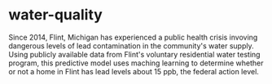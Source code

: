 # water-quality
Since 2014, Flint, Michigan has experienced a public health crisis invoving dangerous levels of lead contamination in the community's water supply. Using publicly available data from Flint's voluntary residential water testing program, this predictive model uses maching learning to determine whether or not a home in Flint has lead levels about 15 ppb, the federal action level.
